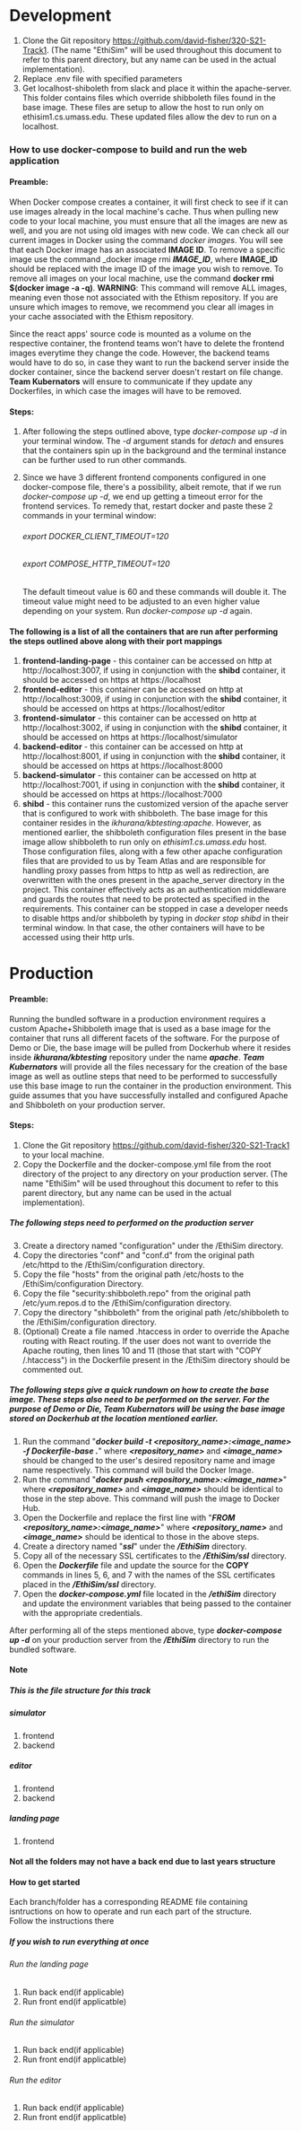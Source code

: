 # Development

1. Clone the Git repository https://github.com/david-fisher/320-S21-Track1. (The name "EthiSim" will be used  throughout this document to refer to this parent directory, but any name can be used in the  actual implementation).
2. Replace .env file with specified parameters
3. Get localhost-shiboleth from slack and place it within the apache-server. This folder contains files which override shibboleth files found in the base image. These files are setup to allow the host to run only on ethisim1.cs.umass.edu.  These updated files allow the dev to run on a localhost.


### How to use docker-compose to build and run the web application

#### Preamble: 
When Docker compose creates a container, it will first check to see if it can use images already in the local machine's cache. Thus when pulling new code to your local machine, you must ensure that all the images are new as well, and you are not using old images with new code. We can check all our current images in Docker using the command _docker images_. You will see that each Docker image has an associated **IMAGE ID**. To remove a specific image use the command _docker image rmi **_IMAGE_ID_**, where **IMAGE_ID** should be replaced with the image ID of the image you wish to remove. To remove all images on your local machine, use the command **docker rmi $(docker image -a -q)**. **WARNING**: This command will remove ALL images, meaning even those not associated with the Ethism repository. If you are unsure which images to remove, we recommend you clear all images in your cache associated with the Ethism repository.

Since the react apps' source code is mounted as a volume on the respective container, the frontend teams won't have to delete the frontend images everytime they change the code. However, the backend teams would have to do so, in case they want to run the backend server inside the docker container, since the backend server doesn't restart on file change. **Team Kubernators** will ensure to communicate if they update any Dockerfiles, in which case the images will have to be removed.

#### Steps:
1. After following the steps outlined above, type _docker-compose up -d_ in your terminal window. The _-d_ argument stands for _detach_ and ensures that the containers spin up in the background and the terminal instance can be further used to run other commands.
2. Since we have 3 different frontend components configured in one docker-compose file, there's a possibility, albeit remote, that if we run _docker-compose up -d_, we end up getting a timeout error for the frontend services. To remedy that, restart docker and paste these 2 commands in your terminal window:
      ###### _export DOCKER_CLIENT_TIMEOUT=120_
      ###### _export COMPOSE_HTTP_TIMEOUT=120_

      The default timeout value is 60 and these commands will double it. The timeout value might need to be adjusted to an even higher value depending on your system. 
      Run _docker-compose up -d_ again.

#### The following is a list of all the containers that are run after performing the steps outlined above along with their port mappings

1. **frontend-landing-page** - this container can be accessed on http at http://localhost:3007, if using in conjunction with the **shibd** container, it should be accessed on https at https://localhost
2. **frontend-editor** - this container can be accessed on http at http://localhost:3009, if using in conjunction with the **shibd** container, it should be accessed on https at https://localhost/editor
3. **frontend-simulator** - this container can be accessed on http at http://localhost:3002, if using in conjunction with the **shibd** container, it should be accessed on https at https://localhost/simulator
4. **backend-editor** - this container can be accessed on http at http://localhost:8001, if using in conjunction with the **shibd** container, it should be accessed on https at https://localhost:8000
5. **backend-simulator** - this container can be accessed on http at http://localhost:7001, if using in conjunction with the **shibd** container, it should be accessed on https at https://localhost:7000
6. **shibd** - this container runs the customized version of the apache server that is configured to work with shibboleth. The base image for this container resides in the _ikhurana/kbtesting:apache_. However, as mentioned earlier, the shibboleth configuration files present in the base image allow shibboleth to run only on _ethisim1.cs.umass.edu_ host. Those configuration files, along with a few other apache configuration files that are provided to us by Team Atlas and are responsible for handling proxy passes from https to http as well as redirection, are overwritten with the ones present in the apache_server directory in the project. This container effectively acts as an authentication middleware and guards the routes that need to be protected as specified in the requirements. This container can be stopped in case a developer needs to disable https and/or shibboleth by typing in _docker stop shibd_ in their terminal window. In that case, the other containers will have to be accessed using their http urls. 

# Production
 #### Preamble:
 Running the bundled software in a production environment requires a custom Apache+Shibboleth image that is used as a base image for the container that runs all different facets of the software. For the purpose of Demo or Die, the base image will be pulled from Dockerhub where it resides inside **_ikhurana/kbtesting_** repository under the name **_apache_**. **_Team Kubernators_** will provide all the files necessary for the creation of the base image as well as outline steps that need to be performed to successfully use this base image to run the container in the production environment. This guide assumes that you have successfully installed and configured Apache and Shibboleth on your production server.
 
 #### Steps:
1. Clone the Git repository https://github.com/david-fisher/320-S21-Track1 to your local machine.
2. Copy the Dockerfile and the docker-compose.yml file from the root directory of the project to any directory on your production server. (The name "EthiSim" will be used  throughout this document to refer to this parent directory, but any name can be used in the  actual implementation).

##### The following steps need to performed on the production server
3. Create a directory named "configuration" under the /EthiSim directory.
4. Copy the directories "conf" and "conf.d" from the original path /etc/httpd to the /EthiSim/configuration directory.
5. Copy the file "hosts" from the original path /etc/hosts to the /EthiSim/configuration Directory.
6. Copy the file "security:shibboleth.repo" from the original path /etc/yum.repos.d to the  /EthiSim/configuration directory.
7. Copy the directory "shibboleth" from the original path /etc/shibboleth to the /EthiSim/configuration directory.
8. (Optional) Create a file named .htaccess in order to override the Apache routing with React routing. If the user does not want to override the Apache routing, then lines 10 and 11  (those that start with "COPY /.htaccess") in the Dockerfile present in the /EthiSim directory should be commented out.

##### The following steps give a quick rundown on how to create the base image. These steps also need to be performed on the server. For the purpose of Demo or Die, _Team Kubernators_ will be using the base image stored on Dockerhub at the location mentioned earlier.

1. Run the command "**_docker build -t <repository_name>:<image_name> -f Dockerfile-base ._**" where **_<repository_name>_** and **_<image_name>_** should be changed to the user's desired repository name and image name respectively. This command will build the Docker Image.
2. Run the command "**_docker push <repository_name>:<image_name>_**" where _**<repository_name>**_ and **_<image_name>_** should be identical to those in the step above. This command will push the image to Docker Hub.
3. Open the Dockerfile and replace the first line with "**_FROM <repository_name>:<image_name>_**" where **_<repository_name>_** and **_<image_name>_** should be identical to those in the above steps. 
4. Create a directory named "**_ssl_**" under the _**/EthiSim**_ directory.
5. Copy all of the necessary SSL certificates to the _**/EthiSim/ssl**_ directory.
6. Open the **_Dockerfile_** file and update the source for the **COPY** commands in lines 5, 6, and 7 with the names of the SSL certificates placed in the _**/EthiSim/ssl**_ directory.
7. Open the **_docker-compose.yml_** file located in the **_/ethiSim_** directory and update the environment variables that being passed to the container with the appropriate credentials.

After performing all of the steps mentioned above, type **_docker-compose up -d_** on your production server from the **_/EthiSim_** directory to run the bundled software.

 
#### Note
##### This is the file structure for this track

##### simulator
1. frontend
2. backend
##### editor
1. frontend
2. backend
##### landing page
1. frontend

#### Not all the folders may not have a back end due to last years structure

#### How to get started
Each branch/folder has a corresponding README file containing isntructions on how to
operate and run each part of the structure. <br />
Follow the instructions there


##### If you wish to run everything at once
###### Run the landing page
1. Run back end(if applicable)
2. Run front end(if applicatble)

###### Run the simulator
1. Run back end(if applicable)
2. Run front end(if applicatble)

###### Run the editor
1. Run back end(if applicable)
2. Run front end(if applicatble)

